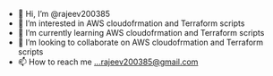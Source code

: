 - 👋 Hi, I’m @rajeev200385
- 👀 I’m interested in AWS cloudofrmation and Terraform scripts
- 🌱 I’m currently learning AWS cloudofrmation and Terraform scripts
- 💞️ I’m looking to collaborate on AWS cloudofrmation and Terraform scripts
- 📫 How to reach me ...rajeev200385@gmail.com

<!---
rajeev200385/rajeev200385 is a ✨ special ✨ repository because its `README.md` (this file) appears on your GitHub profile.
You can click the Preview link to take a look at your changes.
--->
